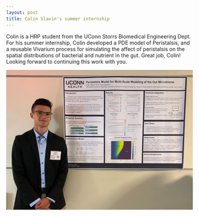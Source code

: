 ```yaml
---
layout: post
title: Colin Slavin's summer internship
---
```


Colin is a HRP student from the UConn Storrs Biomedical Engineering Dept. For his summer internship, Colin developed
a PDE model of Peristalsis, and a reusable Vivarium process for simulating the affect of peristalsis on the spatial 
distributions of bacterial and nutrient in the gut. Great job, Colin! Looking forward to continuing this work with you.

![ColinPoster](https://raw.githubusercontent.com/eagmon/eagmon.github.io/master/images/Colin-poster.jpg)
